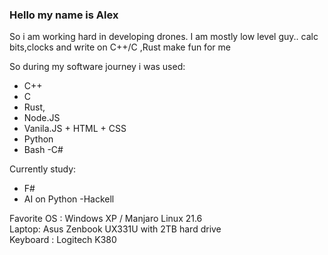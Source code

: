 ### Hello my name is Alex

So i am working hard in developing drones. I am mostly low level guy.. calc bits,clocks and write on C++/C ,Rust make fun for me

So during my software journey i was used:
- C++
- C
- Rust,
- Node.JS
- Vanila.JS + HTML + CSS
- Python
- Bash
-C#


Currently study:
- F#
- AI on Python 
-Hackell 



Favorite OS : Windows XP / Manjaro Linux 21.6 \
Laptop: Asus Zenbook UX331U  with 2TB hard drive  \
Keyboard : Logitech K380 
